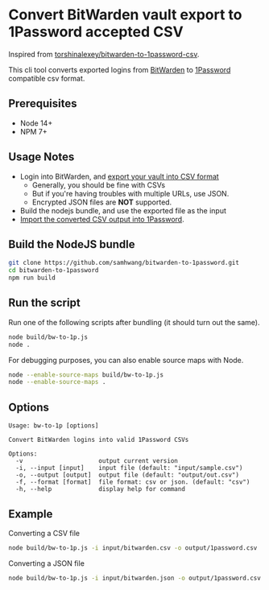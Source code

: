 # Convert BitWarden vault export to 1Password accepted CSV

Inspired from [torshinalexey/bitwarden-to-1password-csv](https://github.com/torshinalexey/bitwarden-to-1password-csv).

This cli tool converts exported logins from [BitWarden](https://bitwarden.com) to [1Password](https://1password.com)
compatible csv format.

## Prerequisites

- Node 14+
- NPM 7+

## Usage Notes

- Login into BitWarden, and [export your vault into CSV format](https://bitwarden.com/help/article/export-your-data/#export-a-personal-vault)
  - Generally, you should be fine with CSVs
  - But if you're having troubles with multiple URLs, use JSON.
  - Encrypted JSON files are **NOT** supported.
- Build the nodejs bundle, and use the exported file as the input
- [Import the converted CSV output into 1Password](https://support.1password.com/import-1password-com/).

## Build the NodeJS bundle

```bash
git clone https://github.com/samhwang/bitwarden-to-1password.git
cd bitwarden-to-1password
npm run build
```

## Run the script

Run one of the following scripts after bundling (it should turn out the same).

```bash
node build/bw-to-1p.js
node .
```

For debugging purposes, you can also enable source maps with Node.

```bash
node --enable-source-maps build/bw-to-1p.js
node --enable-source-maps .
```

## Options

```text
Usage: bw-to-1p [options]

Convert BitWarden logins into valid 1Password CSVs

Options:
  -v                     output current version
  -i, --input [input]    input file (default: "input/sample.csv")
  -o, --output [output]  output file (default: "output/out.csv")
  -f, --format [format]  file format: csv or json. (default: "csv")
  -h, --help             display help for command
```

## Example

Converting a CSV file

```bash
node build/bw-to-1p.js -i input/bitwarden.csv -o output/1password.csv
```

Converting a JSON file

```bash
node build/bw-to-1p.js -i input/bitwarden.json -o output/1password.csv -f json
```
